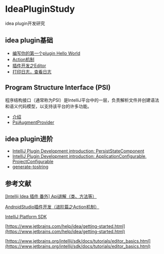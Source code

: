 # IdeaPluginStudy
idea plugin开发研究

## idea plugin基础

* [编写你的第一个plugin Hello World](./docs/base/helloWorld.md)
* [Action机制](./docs/base/action.md)
* [插件开发之Editor](./docs/base/editor.md)
* [打印日志，查看日志](./docs/base/log.md)

## Program Structure Interface (PSI)

程序结构接口（通常称为PSI）是IntelliJ平台中的一层，负责解析文件并创建语法和语义代码模型，以支持该平台的许多功能。

* [介绍](./docs/psi/introduction.md)
* [PsiAugmentProvider](./docs/psi/psiAugmentProvider.md)

## idea plugin进阶

* [IntelliJ Plugin Development introduction: PersistStateComponent](./docs/advanced/persistStateComponent.md)
* [IntelliJ Plugin Development introduction: ApplicationConfigurable, ProjectConfigurable](./docs/advanced/applicationConfigurable.md)
* [generate-tostring](./docs/advanced/generateTostring.md)

## 参考文献

[[Intellij Idea 插件 番外] Api讲解（类、方法等）](https://blog.csdn.net/guohaiyang1992/article/details/79019094)

[AndroidStudio插件开发（进阶篇之Action机制）](https://blog.csdn.net/huachao1001/article/details/53883500)

[IntelliJ Platform SDK](https://www.jetbrains.org/intellij/sdk/docs/intro/welcome.html)

[https://www.jetbrains.com/help/idea/getting-started.html](https://www.jetbrains.com/help/idea/getting-started.html)

[https://www.jetbrains.org/intellij/sdk/docs/tutorials/editor_basics.html](https://www.jetbrains.org/intellij/sdk/docs/tutorials/editor_basics.html)
